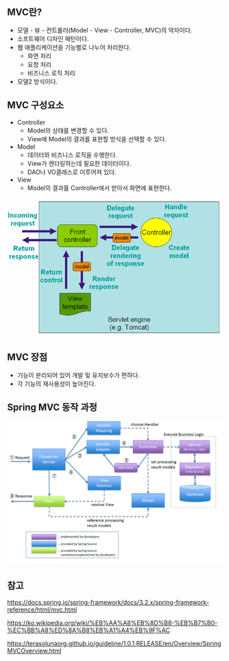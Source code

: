 ## MVC란?
- 모델 - 뷰 - 컨트롤러(Model - View - Controller, MVC)의 약자이다.
- 소프트웨어 디자인 패턴이다.
- 웹 애플리케이션을 기능별로 나누어 처리한다.
    - 화면 처리
    - 요청 처리
    - 비즈니스 로직 처리
- 모델2 방식이다.


## MVC 구성요소
- Controller
    - Model의 상태를 변경할 수 있다.
    - View에 Model의 결과를 표현할 방식을 선택할 수 있다.
- Model
    - 데이터와 비즈니스 로직을 수행한다.
    - View가 렌더링하는데 필요한 데이터이다.
    - DAO나 VO클래스로 이루어져 있다.
- View
    - Model의 결과를 Controller에서 받아서 화면에 표현한다.

![img.png](img/mvc.png)

## MVC 장점
- 기능이 분리되어 있어 개발 및 유지보수가 편하다.
- 각 기능의 재사용성이 높아진다.


## Spring MVC 동작 과정
![img.png](img/springmvc.png)




## 참고
https://docs.spring.io/spring-framework/docs/3.2.x/spring-framework-reference/html/mvc.html

https://ko.wikipedia.org/wiki/%EB%AA%A8%EB%8D%B8-%EB%B7%B0-%EC%BB%A8%ED%8A%B8%EB%A1%A4%EB%9F%AC

https://terasolunaorg.github.io/guideline/1.0.1.RELEASE/en/Overview/SpringMVCOverview.html


